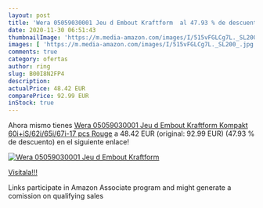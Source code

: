 ```yaml
---
layout: post
title: 'Wera 05059030001 Jeu d Embout Kraftform  al 47.93 % de descuento'
date: 2020-11-30 06:51:43
thumbnailImage: 'https://m.media-amazon.com/images/I/515vFGLCg7L._SL200_.jpg'
images: [ 'https://m.media-amazon.com/images/I/515vFGLCg7L._SL200_.jpg' ]
comments: true
category: ofertas
author: ring
slug: B00I8N2FP4
description:
actualPrice: 48.42 EUR
comparePrice: 92.99 EUR
inStock: true
---
```


Ahora mismo tienes [Wera 05059030001 Jeu d Embout Kraftform Kompakt 60i+iS/62i/65i/67i-17 pcs  Rouge](https://www.amazon.fr/dp/B00I8N2FP4/?tag=tolees0d-21) a 48.42 EUR (original: 92.99 EUR) (47.93 %  de descuento) en el siguiente enlace!

[![Wera 05059030001 Jeu d Embout Kraftform ](https://m.media-amazon.com/images/I/515vFGLCg7L._SL200_.jpg)](https://www.amazon.fr/dp/B00I8N2FP4/?tag=tolees0d-21)

[Visítala!!!](https://www.amazon.fr/dp/B00I8N2FP4/?tag=tolees0d-21)

Links participate in Amazon Associate program and might generate a comission on qualifying sales
